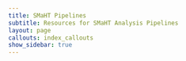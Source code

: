 ```yaml
---
title: SMaHT Pipelines
subtitle: Resources for SMaHT Analysis Pipelines
layout: page
callouts: index_callouts
show_sidebar: true
---
```

